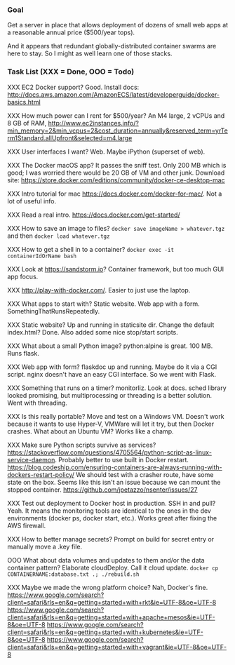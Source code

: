### Goal

Get a server in place that allows deployment of dozens of small web apps at a reasonable annual price ($500/year tops).

And it appears that redundant globally-distributed container swarms are here to stay. So I might as well learn one of those stacks.

### Task List (XXX = Done, OOO = Todo)

XXX EC2 Docker support? Good. Install docs: http://docs.aws.amazon.com/AmazonECS/latest/developerguide/docker-basics.html

XXX How much power can I rent for $500/year? An M4 large, 2 vCPUs and 8 GB of RAM, http://www.ec2instances.info/?min_memory=2&min_vcpus=2&cost_duration=annually&reserved_term=yrTerm1Standard.allUpfront&selected=m4.large

XXX User interfaces I want? Web. Maybe iPython (superset of web).

XXX The Docker macOS app? It passes the sniff test. Only 200 MB which is good; I was worried there would be 20 GB of VM and other junk. Download site: https://store.docker.com/editions/community/docker-ce-desktop-mac

XXX Intro tutorial for mac https://docs.docker.com/docker-for-mac/. Not a lot of useful info.

XXX Read a real intro. https://docs.docker.com/get-started/

XXX How to save an image to files? `docker save imageName > whatever.tgz` and then `docker load whatever.tgz`

XXX How to get a shell in to a container? `docker exec -it containerIdOrName bash`

XXX Look at https://sandstorm.io? Container framework, but too much GUI app focus.

XXX http://play-with-docker.com/. Easier to just use the laptop.

XXX What apps to start with? Static website. Web app with a form. SomethingThatRunsRepeatedly.

XXX Static website? Up and running in staticsite dir. Change the default index.html? Done. Also added some nice stop/start scripts.

XXX What about a small Python image? python:alpine is great. 100 MB. Runs flask.

XXX Web app with form? flaskdoc up and running. Maybe do it via a CGI script. nginx doesn't have an easy CGI interface. So we went with Flask.

XXX Something that runs on a timer? monitorliz. Look at docs. sched library looked promising, but multiprocessing or threading is a better solution. Went with threading.

XXX Is this really portable? Move and test on a Windows VM. Doesn't work because it wants to use Hyper-V, VMWare will let it try, but then Docker crashes. What about an Ubuntu VM? Works like a champ.

XXX Make sure Python scripts survive as services? https://stackoverflow.com/questions/4705564/python-script-as-linux-service-daemon. Probably better to use built in Docker restart. https://blog.codeship.com/ensuring-containers-are-always-running-with-dockers-restart-policy/ We should test with a crasher route, have some state on the box. Seems like this isn't an issue because we can mount the stopped container. https://github.com/jpetazzo/nsenter/issues/27

XXX Test out deployment to Docker host in production. SSH in and pull? Yeah. It means the monitoring tools are identical to the ones in the dev environments (docker ps, docker start, etc.). Works great after fixing the AWS firewall.

XXX How to better manage secrets? Prompt on build for secret entry or manually move a .key file.

OOO What about data volumes and updates to them and/or the data container pattern? Elaborate cloudDeploy. Call it cloud update. `docker cp CONTAINERNAME:database.txt .; ./rebuild.sh`

XXX Maybe we made the wrong platform choice? Nah, Docker's fine.
https://www.google.com/search?client=safari&rls=en&q=getting+started+with+rkt&ie=UTF-8&oe=UTF-8
https://www.google.com/search?client=safari&rls=en&q=getting+started+with+apache+mesos&ie=UTF-8&oe=UTF-8
https://www.google.com/search?client=safari&rls=en&q=getting+started+with+kubernetes&ie=UTF-8&oe=UTF-8
https://www.google.com/search?client=safari&rls=en&q=getting+started+with+vagrant&ie=UTF-8&oe=UTF-8